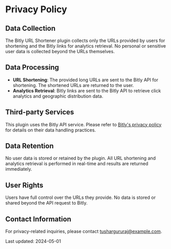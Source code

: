 # Privacy Policy

## Data Collection
The Bitly URL Shortener plugin collects only the URLs provided by users for shortening and the Bitly links for analytics retrieval. No personal or sensitive user data is collected beyond the URLs themselves.

## Data Processing
- **URL Shortening**: The provided long URLs are sent to the Bitly API for shortening. The shortened URLs are returned to the user.
- **Analytics Retrieval**: Bitly links are sent to the Bitly API to retrieve click analytics and geographic distribution data.

## Third-party Services
This plugin uses the Bitly API service. Please refer to [Bitly's privacy policy](https://bitly.com/pages/privacy) for details on their data handling practices.

## Data Retention
No user data is stored or retained by the plugin. All URL shortening and analytics retrieval is performed in real-time and results are returned immediately.

## User Rights
Users have full control over the URLs they provide. No data is stored or shared beyond the API request to Bitly.

## Contact Information
For privacy-related inquiries, please contact tushargururaj@example.com.

Last updated: 2024-05-01